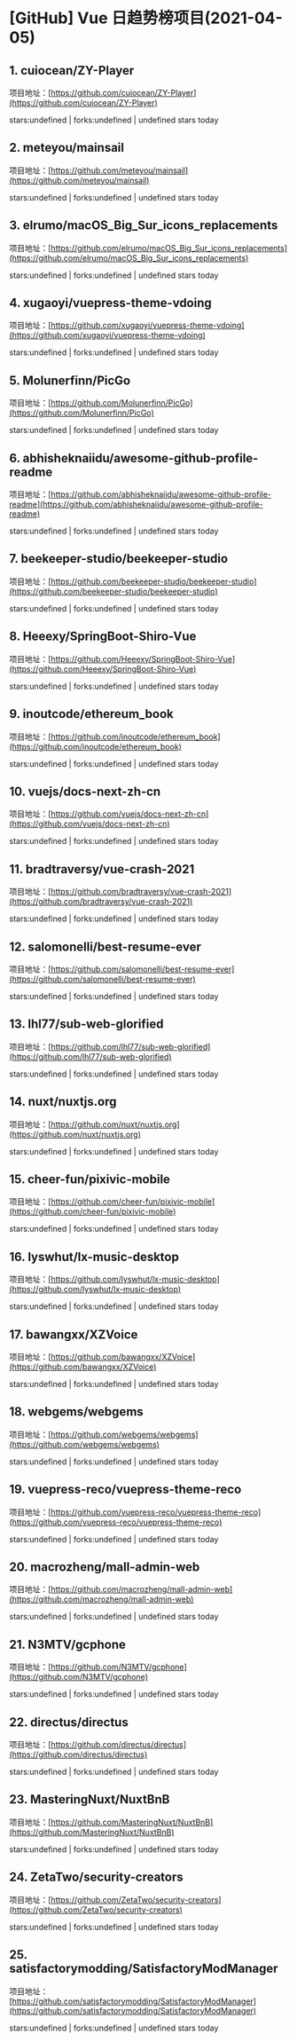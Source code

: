 # [GitHub] Vue 日趋势榜项目(2021-04-05)

## 1. cuiocean/ZY-Player 

项目地址：[https://github.com/cuiocean/ZY-Player](https://github.com/cuiocean/ZY-Player)

stars:undefined | forks:undefined | undefined stars today 



## 2. meteyou/mainsail 

项目地址：[https://github.com/meteyou/mainsail](https://github.com/meteyou/mainsail)

stars:undefined | forks:undefined | undefined stars today 



## 3. elrumo/macOS_Big_Sur_icons_replacements 

项目地址：[https://github.com/elrumo/macOS_Big_Sur_icons_replacements](https://github.com/elrumo/macOS_Big_Sur_icons_replacements)

stars:undefined | forks:undefined | undefined stars today 



## 4. xugaoyi/vuepress-theme-vdoing 

项目地址：[https://github.com/xugaoyi/vuepress-theme-vdoing](https://github.com/xugaoyi/vuepress-theme-vdoing)

stars:undefined | forks:undefined | undefined stars today 



## 5. Molunerfinn/PicGo 

项目地址：[https://github.com/Molunerfinn/PicGo](https://github.com/Molunerfinn/PicGo)

stars:undefined | forks:undefined | undefined stars today 



## 6. abhisheknaiidu/awesome-github-profile-readme 

项目地址：[https://github.com/abhisheknaiidu/awesome-github-profile-readme](https://github.com/abhisheknaiidu/awesome-github-profile-readme)

stars:undefined | forks:undefined | undefined stars today 



## 7. beekeeper-studio/beekeeper-studio 

项目地址：[https://github.com/beekeeper-studio/beekeeper-studio](https://github.com/beekeeper-studio/beekeeper-studio)

stars:undefined | forks:undefined | undefined stars today 



## 8. Heeexy/SpringBoot-Shiro-Vue 

项目地址：[https://github.com/Heeexy/SpringBoot-Shiro-Vue](https://github.com/Heeexy/SpringBoot-Shiro-Vue)

stars:undefined | forks:undefined | undefined stars today 



## 9. inoutcode/ethereum_book 

项目地址：[https://github.com/inoutcode/ethereum_book](https://github.com/inoutcode/ethereum_book)

stars:undefined | forks:undefined | undefined stars today 



## 10. vuejs/docs-next-zh-cn 

项目地址：[https://github.com/vuejs/docs-next-zh-cn](https://github.com/vuejs/docs-next-zh-cn)

stars:undefined | forks:undefined | undefined stars today 



## 11. bradtraversy/vue-crash-2021 

项目地址：[https://github.com/bradtraversy/vue-crash-2021](https://github.com/bradtraversy/vue-crash-2021)

stars:undefined | forks:undefined | undefined stars today 



## 12. salomonelli/best-resume-ever 

项目地址：[https://github.com/salomonelli/best-resume-ever](https://github.com/salomonelli/best-resume-ever)

stars:undefined | forks:undefined | undefined stars today 



## 13. lhl77/sub-web-glorified 

项目地址：[https://github.com/lhl77/sub-web-glorified](https://github.com/lhl77/sub-web-glorified)

stars:undefined | forks:undefined | undefined stars today 



## 14. nuxt/nuxtjs.org 

项目地址：[https://github.com/nuxt/nuxtjs.org](https://github.com/nuxt/nuxtjs.org)

stars:undefined | forks:undefined | undefined stars today 



## 15. cheer-fun/pixivic-mobile 

项目地址：[https://github.com/cheer-fun/pixivic-mobile](https://github.com/cheer-fun/pixivic-mobile)

stars:undefined | forks:undefined | undefined stars today 



## 16. lyswhut/lx-music-desktop 

项目地址：[https://github.com/lyswhut/lx-music-desktop](https://github.com/lyswhut/lx-music-desktop)

stars:undefined | forks:undefined | undefined stars today 



## 17. bawangxx/XZVoice 

项目地址：[https://github.com/bawangxx/XZVoice](https://github.com/bawangxx/XZVoice)

stars:undefined | forks:undefined | undefined stars today 



## 18. webgems/webgems 

项目地址：[https://github.com/webgems/webgems](https://github.com/webgems/webgems)

stars:undefined | forks:undefined | undefined stars today 



## 19. vuepress-reco/vuepress-theme-reco 

项目地址：[https://github.com/vuepress-reco/vuepress-theme-reco](https://github.com/vuepress-reco/vuepress-theme-reco)

stars:undefined | forks:undefined | undefined stars today 



## 20. macrozheng/mall-admin-web 

项目地址：[https://github.com/macrozheng/mall-admin-web](https://github.com/macrozheng/mall-admin-web)

stars:undefined | forks:undefined | undefined stars today 



## 21. N3MTV/gcphone 

项目地址：[https://github.com/N3MTV/gcphone](https://github.com/N3MTV/gcphone)

stars:undefined | forks:undefined | undefined stars today 



## 22. directus/directus 

项目地址：[https://github.com/directus/directus](https://github.com/directus/directus)

stars:undefined | forks:undefined | undefined stars today 



## 23. MasteringNuxt/NuxtBnB 

项目地址：[https://github.com/MasteringNuxt/NuxtBnB](https://github.com/MasteringNuxt/NuxtBnB)

stars:undefined | forks:undefined | undefined stars today 



## 24. ZetaTwo/security-creators 

项目地址：[https://github.com/ZetaTwo/security-creators](https://github.com/ZetaTwo/security-creators)

stars:undefined | forks:undefined | undefined stars today 



## 25. satisfactorymodding/SatisfactoryModManager 

项目地址：[https://github.com/satisfactorymodding/SatisfactoryModManager](https://github.com/satisfactorymodding/SatisfactoryModManager)

stars:undefined | forks:undefined | undefined stars today 



